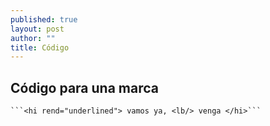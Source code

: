 ```yaml
---
published: true
layout: post
author: ""
title: Código
---
```



## Código para una marca

    ```<hi rend="underlined"> vamos ya, <lb/> venga </hi>```